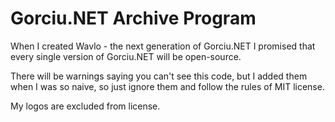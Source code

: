 # Gorciu.NET Archive Program

When I created Wavlo - the next generation of Gorciu.NET I promised that every single version of Gorciu.NET will be open-source.

There will be warnings saying you can't see this code, but I added them when I was so naive, so just ignore them and follow the rules of MIT license.

My logos are excluded from license.